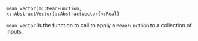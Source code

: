 ```
mean_vector(m::MeanFunction, x::AbstractVector)::AbstractVector{<:Real}
```

`mean_vector` is the function to call to apply a `MeanFunction` to a collection of inputs.
